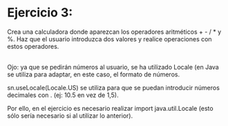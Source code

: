 
# Ejercicio 3:
Crea una calculadora donde aparezcan los operadores aritméticos + - / * y %.
Haz que el usuario introduzca dos valores y realice operaciones con estos operadores.
<br>
<br>



Ojo: ya que se pedirán números al usuario, se ha utilizado Locale (en Java se utiliza para adaptar, en este caso, el formato de números.

sn.useLocale(Locale.US) se utiliza para que se puedan introducir números decimales con . (ej: 10.5 en vez de 1,5).

Por ello, en el ejercicio es necesario realizar import java.util.Locale (esto sólo sería necesario si al utilizar lo anterior).

